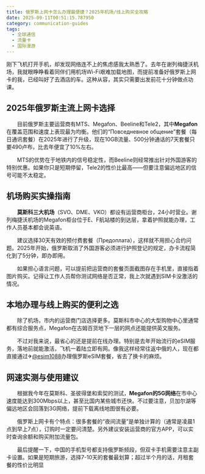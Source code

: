 ```yaml
---
title: 俄罗斯上网卡怎么办理最便捷？2025年机场/线上购买全攻略
date: 2025-09-11T00:51:15.787950
category: communication-guides
tags:
  - 全球通信
  - 流量卡
  - 国际漫游
---
```


刚下飞机打开手机，却发现网络连不上的焦虑感我太熟悉了。去年在谢列梅捷沃机场，我就眼睁睁看着同伴们用机场Wi-Fi艰难加载地图，而提前准备好俄罗斯上网卡的我，已经叫好了去酒店的车。这种从容，其实只需要出发前花十分钟做点功课。

## 2025年俄罗斯主流上网卡选择

　　目前俄罗斯主要运营商有MTS、Megafon、Beeline和Tele2，其中**Megafon**在覆盖范围和速度上表现最为均衡。他们的“Повседневное общение”套餐（每日通讯套餐）在2025年进行了升级，现在10GB流量、500分钟通话的7天套餐只要490卢布，比去年便宜了10%左右。

　　MTS的优势在于地铁内的信号稳定性，而Beeline则经常推出针对外国游客的特别优惠。如果你只是短期停留，Tele2的性价比最高——但要注意偏远地区的信号可能不太稳定。

## 机场购买实操指南

　　**莫斯科三大机场**（SVO、DME、VKO）都设有运营商柜台，24小时营业。谢列梅捷沃机场的Megafon柜台位于E、F航站楼的到达层，拿着护照就能办理，工作人员基本都会说英语。

　　建议选择30天有效的预付费套餐（Предоплата），这样就不用担心合约问题。2025年开始，俄罗斯取消了外国游客必须进行护照登记的规定，办卡流程简化到了5分钟，即办即用。

　　如果担心语言问题，可以提前把运营商的套餐页面截图存在手机里，直接指着图片购买。记得让工作人员帮你测试网络是否正常，我上次就遇到SIM卡没激活的情况。

## 本地办理与线上购买的便利之选

　　除了机场，市内的运营商门店选择更多。莫斯科市中心的大型购物中心里通常都有综合服务点，Megafon在古姆百货地下一层的网点还能提供英文服务。

　　不过对我来说，最省心的还是提前在线办理。特别是去年开始流行的eSIM服务，落地前就能激活，飞机一着陆立即有网。像我这样经常往返中俄的人，现在都直接通过✈[@esim1088](https://t.me/s/esim1088)办理俄罗斯eSIM套餐，省去了换卡的麻烦。

## 网速实测与使用建议

　　根据我今年在莫斯科、圣彼得堡和索契的测试，**Megafon的5G网络**在市中心速度能达到300Mbps以上，甚至比国内某些城市还快。不过要注意，贝加尔湖等偏远地区会回落到3G网络，提前下载离线地图很有必要。

　　俄罗斯上网卡有个特点：很多套餐的“夜间流量”是单独计算的（通常是凌晨1点到早上7点），订购时一定要问清楚。另外建议安装运营商的官方APP，可以实时查询余额和购买附加流量包。

　　最后提醒一下，中国的手机型号都支持俄罗斯频段，但双卡手机需要注意主副卡设置。如果是短期旅游，选择7-10天的套餐最划算；超过半个月的话，月租套餐的性价比明显
